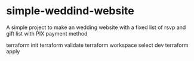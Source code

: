 # simple-weddind-website
A simple project to make an wedding website with a fixed list of rsvp and gift list with PIX payment method


terraform init
terraform validate
terraform workspace select dev
terraform apply